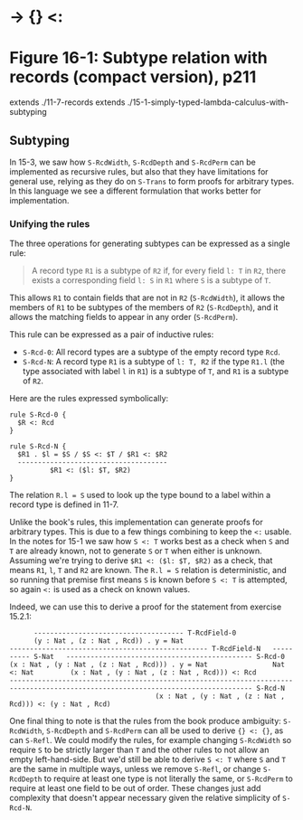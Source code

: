 # → {} <:
# Figure 16-1: Subtype relation with records (compact version), p211

extends ./11-7-records
extends ./15-1-simply-typed-lambda-calculus-with-subtyping


## Subtyping

In 15-3, we saw how `S-RcdWidth`, `S-RcdDepth` and `S-RcdPerm` can be
implemented as recursive rules, but also that they have limitations for general
use, relying as they do on `S-Trans` to form proofs for arbitrary types. In this
language we see a different formulation that works better for implementation.

### Unifying the rules

The three operations for generating subtypes can be expressed as a single rule:

> A record type `R1` is a subtype of `R2` if, for every field `l: T` in `R2`,
> there exists a corresponding field `l: S` in `R1` where `S` is a subtype of
> `T`.

This allows `R1` to contain fields that are not in `R2` (`S-RcdWidth`), it
allows the members of `R1` to be subtypes of the members of `R2` (`S-RcdDepth`),
and it allows the matching fields to appear in any order (`S-RcdPerm`).

This rule can be expressed as a pair of inductive rules:

- `S-Rcd-0`: All record types are a subtype of the empty record type `Rcd`.
- `S-Rcd-N`: A record type `R1` is a subtype of `l: T, R2` if the type `R1.l`
  (the type associated with label `l` in `R1`) is a subtype of `T`, and `R1` is
  a subtype of `R2`.

Here are the rules expressed symbolically:

    rule S-Rcd-0 {
      $R <: Rcd
    }

    rule S-Rcd-N {
      $R1 . $l = $S / $S <: $T / $R1 <: $R2
      -------------------------------------
              $R1 <: ($l: $T, $R2)
    }

The relation `R.l = S` used to look up the type bound to a label within a record
type is defined in 11-7.

Unlike the book's rules, this implementation can generate proofs for arbitrary
types. This is due to a few things combining to keep the `<:` usable. In the
notes for 15-1 we saw how `S <: T` works best as a check when `S` and `T` are
already known, not to generate `S` or `T` when either is unknown. Assuming we're
trying to derive `$R1 <: ($l: $T, $R2)` as a check, that means `R1`, `l`, `T`
and `R2` are known. The `R.l = S` relation is deterministic, and so running that
premise first means `S` is known before `S <: T` is attempted, so again `<:` is
used as a check on known values.

Indeed, we can use this to derive a proof for the statement from exercise
15.2.1:

          ------------------------------------- T-RcdField-0
          (y : Nat , (z : Nat , Rcd)) . y = Nat
    ------------------------------------------------- T-RcdField-N   ---------- S-Nat   ---------------------------------------------- S-Rcd-0
    (x : Nat , (y : Nat , (z : Nat , Rcd))) . y = Nat                Nat <: Nat         (x : Nat , (y : Nat , (z : Nat , Rcd))) <: Rcd
    ---------------------------------------------------------------------------------------------------------------------------------- S-Rcd-N
                                        (x : Nat , (y : Nat , (z : Nat , Rcd))) <: (y : Nat , Rcd)

One final thing to note is that the rules from the book produce ambiguity:
`S-RcdWidth`, `S-RcdDepth` and `S-RcdPerm` can all be used to derive `{} <: {}`,
as can `S-Refl`. We could modify the rules, for example changing `S-RcdWidth` so
require `S` to be strictly larger than `T` and the other rules to not allow an
empty left-hand-side. But we'd still be able to derive `S <: T` where `S` and
`T` are the same in multiple ways, unless we remove `S-Refl`, or change
`S-RcdDepth` to require at least one type is not literally the same, or
`S-RcdPerm` to require at least one field to be out of order. These changes just
add complexity that doesn't appear necessary given the relative simplicity of
`S-Rcd-N`.
